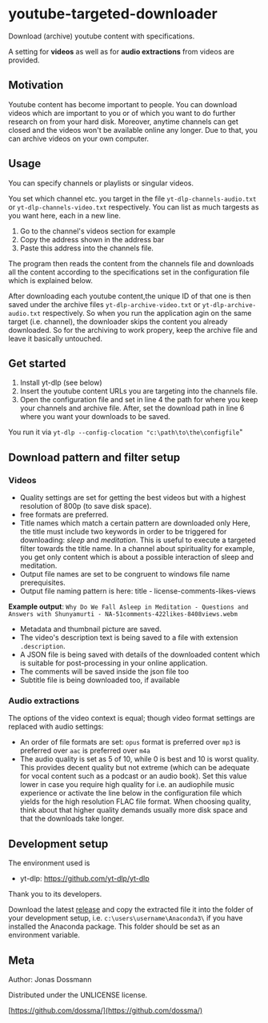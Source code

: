 # youtube-targeted-downloader
Download (archive) youtube content with specifications.

A setting for __videos__ as well as for __audio extractions__ from videos are provided.

## Motivation 
Youtube content has become important to people. You can download videos which are important to you or of which you want to do further research on from your hard disk. Moreover, anytime channels can get closed and the videos won't be available online any longer. Due to that, you can archive videos on your own computer. 

## Usage
You can specify channels or playlists or singular videos.

You set which channel etc. you target in the file `yt-dlp-channels-audio.txt` or `yt-dlp-channels-video.txt` respectively. You can list as much targests as you want here, each in a new line.
1. Go to the channel's videos section for example
2. Copy the address shown in the address bar
3. Paste this address into the channels file.

The program then reads the content from the channels file and downloads all the content according to the specifications set in the configuration file which is explained below.

After downloading each youtube content,the unique ID of that one is then saved under the archive files `yt-dlp-archive-video.txt` or `yt-dlp-archive-audio.txt` respectively. So when you run the application agin on the same target (i.e. channel), the downloader skips the content you already downloaded. So for the archiving to work propery, keep the archive file and leave it basically untouched.

## Get started

1. Install yt-dlp (see below)
2. Insert the youtube content URLs you are targeting into the channels file.
3. Open the configuration file and set in line 4 the path for where you keep your channels and archive file. After, set the download path in line 6 where you want your downloads to be saved. 

You run it via `yt-dlp --config-clocation "c:\path\to\the\configfile`"

## Download pattern and filter setup
### Videos
- Quality settings are set for getting the best videos but with a highest resolution of 800p (to save disk space).
- free formats are preferred.
- Title names which match a certain pattern are downloaded only
Here, the title must include two keywords in order to be triggered for downloading: _sleep_ and _meditation_. 
This is useful to execute a targeted filter towards the title name. In a channel about spirituality for example, you get only content which is about a possible interaction of sleep and meditation.
- Output file names are set to be congruent to windows file name prerequisites.
- Output file naming pattern is here: title - license-comments-likes-views

__Example output__:
`Why Do We Fall Asleep in Meditation - Questions and Answers with Shunyamurti - NA-51comments-422likes-8408views.webm`

- Metadata and thumbnail picture are saved.
- The video's description text is being saved to a file with extension `.description`.
- A JSON file is being saved with details of the downloaded content which is suitable for post-processing in your online application.
- The comments will be saved inside the json file too
- Subtitle file is being downloaded too, if available

### Audio extractions
The options of the video context is equal; though video format settings are replaced with audio settings: 
- An order of file formats are set: `opus` format is preferred over `mp3` is preferred over `aac` is preferred over `m4a`
- The audio quality is set as 5 of 10, while 0 is best and 10 is worst quality. This provides decent quality but not extreme (which can be adequate for vocal content such as a podcast or an audio book). Set this value lower in case you require high quality for i.e. an audiophile music experience or activate the line below in the configuration file which yields for the high resolution FLAC file format. When choosing quality, think about that higher quality demands usually more disk space and that the downloads take longer.

## Development setup

The environment used is
- yt-dlp: https://github.com/yt-dlp/yt-dlp

Thank you to its developers.

Download the latest [release](https://github.com/yt-dlp/yt-dlp/releases/) and copy the extracted file it into the folder of your development setup, i.e. `c:\users\username\Anaconda3\` if you have installed the Anaconda package. This folder should be set as an environment variable.

## Meta

Author: Jonas Dossmann

Distributed under the UNLICENSE license.

[https://github.com/dossma/](https://github.com/dossma/)
